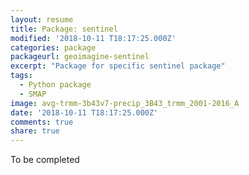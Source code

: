 ```yaml
---
layout: resume
title: Package: sentinel
modified: '2018-10-11 T18:17:25.000Z'
categories: package
packageurl: geoimagine-sentinel
excerpt: "Package for specific sentinel package"
tags:
  - Python package
  - SMAP
image: avg-trmm-3b43v7-precip_3B43_trmm_2001-2016_A
date: '2018-10-11 T18:17:25.000Z'
comments: true
share: true
---
```


To be completed
